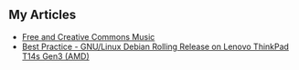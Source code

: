 ## My Articles

- [Free and Creative Commons Music](../../../free-and-creative-commons-music/tree/main/index.md)
- [Best Practice - GNU/Linux Debian Rolling Release on Lenovo ThinkPad T14s Gen3 (AMD)](https://github.com/semareit/001-best-practice---linux-debian-on-lenovo-thinkpad-t14s-amd-gen3/tree/main/)
